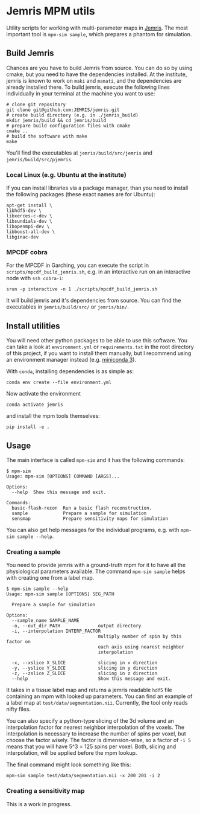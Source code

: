 # Jemris MPM utils
Utility scripts for working with multi-parameter maps in [Jemris](https://github.com/JEMRIS/jemris). The most important tool is `mpm-sim sample`, which prepares a phantom for simulation.

## Build Jemris
Chances are you have to build Jemris from source. You can do so by using cmake, but you need to have the dependencies installed. At the institute, jemris is known to work on `maki` and `manati`, and the dependencies are already installed there. To build jemris, execute the following lines individually in your terminal at the machine you want to use:
```shell
# clone git repository
git clone git@github.com:JEMRIS/jemris.git
# create build directory (e.g. in ./jemris_build)
mkdir jemris/build && cd jemris/build
# prepare build configuration files with cmake
cmake ..
# build the software with make
make
```
You'll find the executables at `jemris/build/src/jemris` and `jemris/build/src/pjemris`.

### Local Linux (e.g. Ubuntu at the institute)
If you can install libraries via a package manager, than you need to install the following packages (these exact names are for Ubuntu):
```shell
apt-get install \
libhdf5-dev \
libxerces-c-dev \
libsundials-dev \
libopenmpi-dev \
libboost-all-dev \
libginac-dev 
```

### MPCDF cobra
For the MPCDF in Garching, you can execute the script in `scripts/mpcdf_build_jemris.sh`, e.g. in an interactive run on an interactive node with `ssh cobra-i`:
```shell
srun -p interactive -n 1 ./scripts/mpcdf_build_jemris.sh
```
It will build jemris and it's dependencies from source. You can find the executables in `jemris/build/src/` or `jemris/bin/`.

## Install utilities
You will need other python packages to be able to use this software. You can take a look at `environment.yml` or `requirements.txt` in the root directory of this project, if you want to install them manually, but I recommend using an environment manager instead (e.g. [miniconda 3](https://docs.conda.io/en/latest/miniconda.html)). 

With `conda`, installing dependencies is as simple as:
```shell
conda env create --file environment.yml
```
Now activate the environment
```shell
conda activate jemris
```
and install the mpm tools themselves:
```shell
pip install -e .
```

## Usage
The main interface is called `mpm-sim` and it has the following commands:
```shell
$ mpm-sim
Usage: mpm-sim [OPTIONS] COMMAND [ARGS]...

Options:
  --help  Show this message and exit.

Commands:
  basic-flash-recon  Run a basic flash reconstruction.
  sample             Prepare a sample for simulation
  sensmap            Prepare sensitivity maps for simulation
```
You can also get help messages for the individual programs, e.g. with `mpm-sim sample --help`.

### Creating a sample
You need to provide jemris with a ground-truth mpm for it to have all the physiological parameters available. The command `mpm-sim sample` helps with creating one from a label map.
```shell
$ mpm-sim sample --help
Usage: mpm-sim sample [OPTIONS] SEG_PATH

  Prepare a sample for simulation

Options:
  --sample_name SAMPLE_NAME
  -o, --out_dir PATH              output directory
  -i, --interpolation INTERP_FACTOR
                                  multiply number of spin by this factor on
                                  each axis using nearest neighbor
                                  interpolation

  -x, --xslice X_SLICE            slicing in x direction
  -y, --yslice Y_SLICE            slicing in y direction
  -z, --zslice Z_SLICE            slicing in z direction
  --help                          Show this message and exit.
```
It takes in a tissue label map and returns a jemris readable `hdf5` file containing an mpm with looked up parameters. You can find an example of a label map at `test/data/segmentation.nii`. Currently, the tool only reads nifty files.

You can also specify a python-type slicing of the 3d volume and an interpolation factor for nearest neighbor interpolation of the voxels. The interpolation is necessary to increase the number of spins per voxel, but choose the factor wisely. The factor is dimension-wise, so a factor of `-i 5` means that you will have 5^3 = 125 spins per voxel. Both, slicing and interpolation, will be applied before the mpm lookup.

The final command might look something like this:
```shell
mpm-sim sample test/data/segmentation.nii -x 200 201 -i 2
```
### Creating a sensitivity map
This is a work in progress.

